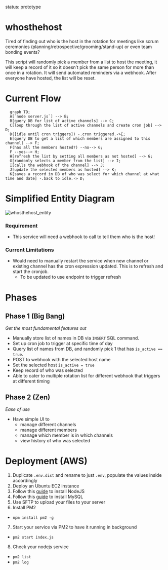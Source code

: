 status: prototype

# whosthehost
Tired of finding out who is the host in the rotation for meetings like scrum ceremonies (planning/retrospective/grooming/stand-up) or even team bonding events?

This script will randomly pick a member from a list to host the meeting, it will keep a record of it so it doesn’t pick the same person for more than once in a rotation.
It will send automated reminders via a webhook. 
After everyone have hosted, the list will be reset.

# Current Flow
```mermaid
  graph TD;
  A[`node server.js`] --> B;
  B[query DB for list of active channels] --> C;
  C[loop through the list of active channels and create cron job] --> D;
  D([idle until cron triggers]) -.cron triggered.->E;
  E[query DB to get a list of which members are assigned to this channel] --> F;
  F(has all the members hosted?) --no--> G;
  F --yes--> H;
  H[refresh the list by setting all members as not hosted] --> G;
  G[randomly selects a member from the list] --> I;
  I[calls the webhook of the channel] --> J;
  J[update the selected members as hosted] --> K;
  K[saves a record in DB of who was select for which channel at what time and date] -.back to idle.-> D;
```

# Simplified Entity Diagram
![whosthehost_entity](https://user-images.githubusercontent.com/74946174/185549327-302ecfeb-ed6a-42bf-a2a3-69def81e6518.png)


### Requirement
- This service will need a webhook to call to tell them who is the host!

### Current Limitations
- Would need to manually restart the service when new channel or existing channel has the cron expression updated. This is to refresh and start the cronjob.
  - To be updated to use endpoint to trigger refresh

# Phases
## Phase 1 (Big Bang)
_Get the most fundamental features out_
- Manually store list of names in DB via `INSERT` SQL command.
- Set up cron job to trigger at specific time of day
- Query list of names from DB, and randomly pick 1 that has `is_active == true`.
- POST to webhook with the selected host name
- Set the selected host `is_active = true`
- Keep record of who was selected
- Able to cater to multiple rotation list for different webhook that triggers at different timing

## Phase 2 (Zen)
_Ease of use_
- Have simple UI to
  - manage different channels
  - manage different members
  - manage which member is in which channels
  - view history of who was selected

# Deployment (AWS)
1. Duplicate `.env.dist` and rename to just `.env`, populate the values inside accordingly
2. Deploy an Ubuntu EC2 instance
3. Follow this [guide](https://docs.aws.amazon.com/sdk-for-javascript/v2/developer-guide/setting-up-node-on-ec2-instance.html) to install NodeJS
4. Follow this [guide](https://towardsdatascience.com/running-mysql-databases-on-aws-ec2-a-tutorial-for-beginners-4301faa0c247) to install MySQL
5. Use SFTP to upload your files to your server
6. Install PM2
  - `npm install pm2 -g`
7. Start your service via PM2 to have it running in background
  - `pm2 start index.js`
8. Check your nodejs service
  - `pm2 list`
  - `pm2 log`

